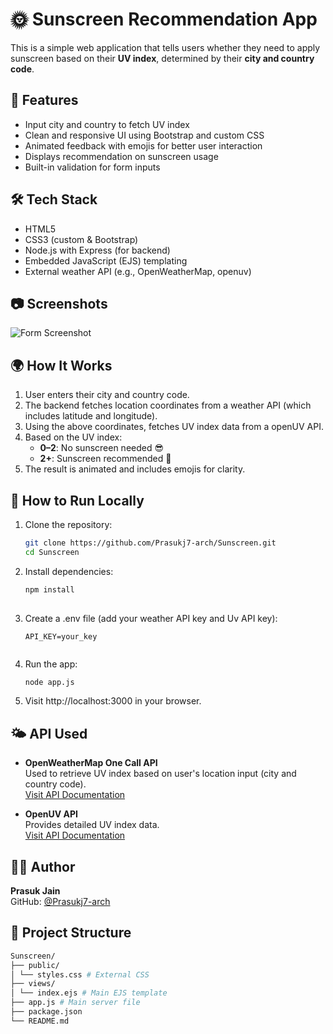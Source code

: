 # 🌞 Sunscreen Recommendation App

This is a simple web application that tells users whether they need to apply sunscreen based on their **UV index**, determined by their **city and country code**.

## 🚀 Features

- Input city and country to fetch UV index
- Clean and responsive UI using Bootstrap and custom CSS
- Animated feedback with emojis for better user interaction
- Displays recommendation on sunscreen usage
- Built-in validation for form inputs

## 🛠️ Tech Stack

- HTML5
- CSS3 (custom & Bootstrap)
- Node.js with Express (for backend)
- Embedded JavaScript (EJS) templating
- External weather API (e.g., OpenWeatherMap, openuv)

## 📷 Screenshots

![Form Screenshot](https://github.com/username/repository/raw/main/images/Screenshot%202025-05-11%20201835.jpg)

## 🌍 How It Works

1. User enters their city and country code.
2. The backend fetches location coordinates from a weather API (which includes latitude and longitude).
3. Using the above coordinates, fetches UV index data from a openUV API.
4. Based on the UV index:
   - **0–2**: No sunscreen needed 😎
   - **2+**: Sunscreen recommended 🧴
5. The result is animated and includes emojis for clarity.

## 🧪 How to Run Locally

1. Clone the repository:

   ```bash
   git clone https://github.com/Prasukj7-arch/Sunscreen.git
   cd Sunscreen
   
2. Install dependencies:

   ```bash
   npm install
    
3. Create a .env file (add your weather API key and Uv API key):
   ```env
   API_KEY=your_key
    
4. Run the app:
   ```bash
   node app.js

5. Visit http://localhost:3000 in your browser.

## 🌤 API Used  

- **OpenWeatherMap One Call API**  
  Used to retrieve UV index based on user's location input (city and country code).  
  [Visit API Documentation](https://openweathermap.org/api/one-call-api)

- **OpenUV API**  
  Provides detailed UV index data.  
  [Visit API Documentation](https://www.openuv.io/dashboard)

## 🙋‍♂️ Author  
**Prasuk Jain**  
GitHub: [@Prasukj7-arch](https://github.com/Prasukj7-arch)

## 📁 Project Structure

```bash
Sunscreen/
├── public/
│ └── styles.css # External CSS
├── views/
│ └── index.ejs # Main EJS template
├── app.js # Main server file
├── package.json
└── README.md
